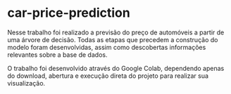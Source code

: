 # car-price-prediction
Nesse trabalho foi realizado a previsão do preço de automóveis a partir de uma árvore de decisão. Todas as etapas que precedem a construção do modelo foram desenvolvidas, assim como descobertas informações relevantes sobre a base de dados.

O trabalho foi desenvolvido através do Google Colab, dependendo apenas do download, abertura e execução direta do projeto para realizar sua visualização.
